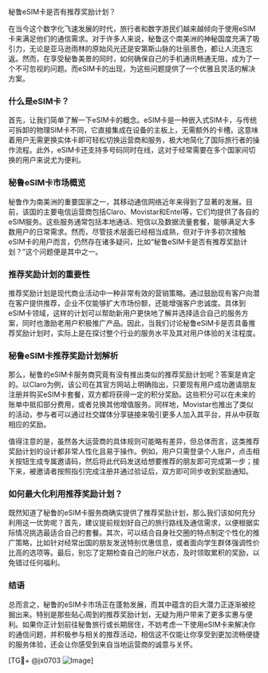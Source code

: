 秘鲁eSIM卡是否有推荐奖励计划？

在当今这个数字化飞速发展的时代，旅行者和数字游民们越来越倾向于使用eSIM卡来满足他们的通信需求。对于许多人来说，秘鲁这个南美洲的神秘国度充满了吸引力，无论是亚马逊雨林的原始风光还是安第斯山脉的壮丽景色，都让人流连忘返。然而，在享受秘鲁美景的同时，如何确保自己的手机通讯畅通无阻，成为了一个不可忽视的问题。而eSIM卡的出现，为这些问题提供了一个优雅且灵活的解决方案。

### 什么是eSIM卡？

首先，让我们简单了解一下eSIM卡的概念。eSIM卡是一种嵌入式SIM卡，与传统可拆卸的物理SIM卡不同，它直接集成在设备的主板上，无需额外的卡槽。这意味着用户无需更换实体卡即可轻松切换运营商和服务，极大地简化了国际旅行者的操作流程。此外，eSIM卡还支持多号码同时在线，这对于经常需要在多个国家间切换的用户来说尤为便利。

### 秘鲁eSIM卡市场概览

秘鲁作为南美洲的重要国家之一，其移动通信网络近年来得到了显著的发展。目前，该国的主要电信运营商包括Claro、Movistar和Entel等，它们均提供了各自的eSIM服务。这些服务通常包括本地通话、短信以及数据流量套餐，能够满足大多数用户的日常需求。然而，尽管技术层面已经相当成熟，但对于许多初次接触eSIM卡的用户而言，仍然存在诸多疑问，比如“秘鲁eSIM卡是否有推荐奖励计划？”这个问题便是其中之一。

### 推荐奖励计划的重要性

推荐奖励计划是现代商业活动中一种非常有效的营销策略。通过鼓励现有客户向潜在客户提供推荐，企业不仅能够扩大市场份额，还能增强客户忠诚度。具体到eSIM卡领域，这样的计划可以帮助新用户更快地了解并选择适合自己的服务方案，同时也激励老用户积极推广产品。因此，当我们讨论秘鲁eSIM卡是否具备推荐奖励计划时，实际上是在探讨整个行业的服务水平及其对用户体验的关注程度。

### 秘鲁eSIM卡推荐奖励计划解析

那么，秘鲁的eSIM卡服务商究竟有没有推出类似的推荐奖励计划呢？答案是肯定的。以Claro为例，该公司在其官方网站上明确指出，只要现有用户成功邀请朋友注册并购买eSIM卡套餐，双方都将获得一定的积分奖励。这些积分可以在未来的账单中抵扣部分费用，或者兑换其他增值服务。同样地，Movistar也推出了类似的活动，参与者可以通过社交媒体分享链接来吸引更多人加入其平台，并从中获取相应的奖励。

值得注意的是，虽然各大运营商的具体规则可能略有差异，但总体而言，这类推荐奖励计划的设计都非常人性化且易于操作。例如，用户只需登录个人账户，点击相关按钮生成专属邀请码，然后将此代码发送给想要推荐的朋友即可完成第一步；接下来，被邀请者按照指引完成注册并通过验证后，双方即可同步收到奖励通知。

### 如何最大化利用推荐奖励计划？

既然知道了秘鲁的eSIM卡服务商确实提供了推荐奖励计划，那么我们该如何充分利用这一优势呢？首先，建议提前规划好自己的旅行路线及通信需求，以便根据实际情况挑选最适合自己的套餐。其次，可以结合自身社交圈的特点制定个性化的推广策略，比如针对经常出国的朋友发送特别优惠信息，或者面向学生群体强调性价比高的选项等。最后，别忘了定期检查自己的账户状态，及时领取累积的奖励，以免错过任何福利。

### 结语

总而言之，秘鲁的eSIM卡市场正在蓬勃发展，而其中蕴含的巨大潜力正逐渐被挖掘出来。特别是那些贴心周到的推荐奖励计划，无疑为用户带来了更多实惠与便利。如果你正计划前往秘鲁旅行或长期居住，不妨考虑一下使用eSIM卡来解决你的通信问题，并积极参与相关的推荐活动，相信这不仅能让你享受到更加流畅便捷的服务体验，还会让你感受到来自当地运营商的诚意与关怀。

[TG💪+ @jx0703 ![Image](https://github.com/user-attachments/assets/dbca1d08-cadb-493c-b0ec-ad6f7a83f270)]